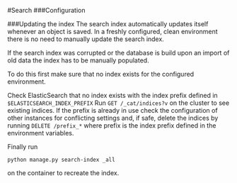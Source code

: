 #Search
###Configuration

###Updating the index
The search index automatically updates itself whenever an object is saved. In a freshly configured, clean environment 
there is no need to manually update the search index.

If the search index was corrupted or the database is build upon an import of old data the index has to be manually
 populated.

To do this first make sure that no index exists for the configured environment.

Check ElasticSearch that no index exists with the index prefix defined in ```$ELASTICSEARCH_INDEX_PREFIX```
Run ```GET /_cat/indices?v``` on the cluster to see existing indices. If the prefix is already in use check the 
configuration of other instances for conflicting settings and, if safe, 
delete the indices by running ```DELETE /prefix_*``` where prefix is the index prefix defined in the environment
variables.

Finally run 
```
python manage.py search-index _all
```
on the container to recreate the index.